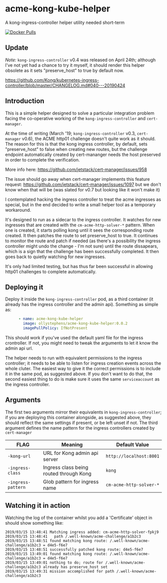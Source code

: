 # acme-kong-kube-helper
A kong-ingress-controller helper utility needed short-term

[![Docker Pulls](https://img.shields.io/docker/pulls/ollystephens/acme-kong-kube-helper.svg)](https://hub.docker.com/r/ollystephens/acme-kong-kube-helper/)

## Update

*Note:* `kong-ingress-controller` v0.4 was released on April 24th; although I've not yet
had a chance to try it myself, it should render this helper obsolete as it sets
"preserve_host" to true by default now.

https://github.com/Kong/kubernetes-ingress-controller/blob/master/CHANGELOG.md#040---20190424

## Introduction

This is a simple helper designed to solve a particular integration problem
facing the co-operative working of the `kong-ingress-controller` and `cert-manager`.

At the time of writing (March '19; `kong-ingress-controller` v0.3, `cert-manager` v0.6),
the ACME http01 challenge doesn't quite work as it should. The reason for this
is that the kong ingress controller, by default, sets "preserve_host" to false
when creating new routes, but the challenge endpoint automatically created
by cert-mananger needs the host preserved in order to complete the verification.

More info here:
<https://github.com/jetstack/cert-manager/issues/958>

The issue should go away when cert-manager implements this feature request:
<https://github.com/jetstack/cert-manager/issues/1097>
but we don't know when that will be (was slated for v0.7 but looking like it won't make it)

I contemplated hacking the ingress controller to treat the acme ingresses as special,
but in the end decided to write a small helper tool as a temporary workaround.

It's designed to run as a sidecar to the ingress controller. It watches for new ingresses that
are created with the `cm-acme-http-solver-*` pattern. When one is created, it starts polling kong
until it sees the corresponding route created.
It then patches the route to set preserve_host to true. It continues to monitor the route and patch
if needed (as there's a possibility the ingress controller might undo the change - I'm not sure)
until the route dissapears, which is a sign that the challenge has been successfully completed.
It then goes back to quietly watching for new ingresses.

It's only had limited testing, but has thus far been successful in allowing http01 challenges
to complete automatically.

## Deploying it

Deploy it inside the `kong-ingress-controller` pod, as a third container (it already has the
ingress controller and the admin api). Something as simple as:

```yaml
      - name: acme-kong-kube-helper
        image: ollystephens/acme-kong-kube-helper:0.0.2
        imagePullPolicy: IfNotPresent
```

This should work if you've used the default yaml file for the ingress crontroller. If not,
you might need to tweak the arguments to let it know the admin api url.

The helper needs to run with equivalent permissions to the ingress controller;
it needs to be able to listen for ingress creation events across the whole cluter. The
easiest way to give it the correct permissions is to include it in the same pod, as suggested
above. If you don't want to do that, the second easiest thing to do is make sure it uses
the same `serviceaccount` as the ingress controller.

## Arguments

The first two arguments mirror their equivalents in `kong-ingress-controller`; if you are
deploying this container alongside, as suggested above, they should reflect the same settings
if present, or be left unset if not.
The third argument defines the name pattern for the ingress controllers created by `cert-manager`

| FLAG               | Meaning                                 | Default Value           |
| ------------------ | --------------------------------------- | ----------------------- |
| `-kong-url`        | URL for Kong admin api server           | `http://localhost:8001` |
| `-ingress-class`   | Ingress class being routed through Kong | `kong`                  |
| `-ingress-pattern` | Glob pattern for ingress name           | `cm-acme-http-solver-*` |

## Watching it in action

Watching the log of the container whilst you add a 'Certificate' object in should show
something like:

```log
2019/03/15 13:48:41 Matching ingress added: cm-acme-http-solver-fpkj9
2019/03/15 13:48:41   path /.well-known/acme-challenge/a1b2c3
2019/03/15 13:48:51 found matching kong route: /.well-known/acme-challenge/a1b2c3 = d4e5-f6e7
2019/03/15 13:48:51 successfully patched kong route: d4e5-f6e7
2019/03/15 13:49:01 found matching kong route: /.well-known/acme-challenge/a1b2c3 = d4e5-f6e7
2019/03/15 13:49:01 nothing to do; route for /.well-known/acme-challenge/a1b2c3 already has preserve_host set
2019/03/15 13:49:31 mission accomplished for path /.well-known/acme-challenge/a1b2c3
```
